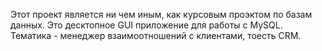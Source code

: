 Этот проект является ни чем иным, как курсовым проэктом по базам данных.
Это десктопное GUI приложение для работы с MySQL.
Тематика - менеджер взаимоотношений с клиентами, тоесть CRM.